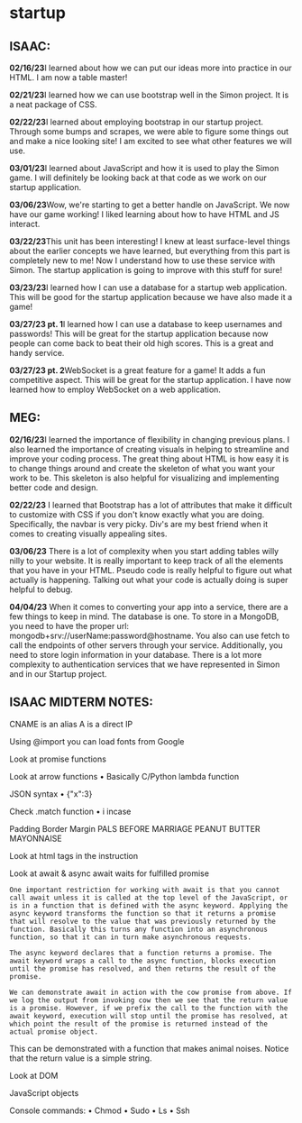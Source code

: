 # startup
## ISAAC:
<p> <b>02/16/23</b>I learned about how we can put our ideas more into practice in our HTML. I am now a table master! </p>

<p> <b>02/21/23</b>I learned how we can use bootstrap well in the Simon project. It is a neat package of CSS.</p>

<p> <b>02/22/23</b>I learned about employing bootstrap in our startup project. Through some bumps and scrapes, we were able to figure some things out and make a nice looking site! I am excited to see what other features we will use.
</p>

<p> <b>03/01/23</b>I learned about JavaScript and how it is used to play the Simon game. I will definitely be looking back at that code as we work on our startup application.
</p>

<p> <b>03/06/23</b>Wow, we're starting to get a better handle on JavaScript. We now have our game working! I liked learning about how to have HTML and JS interact.
</p>

<p> <b>03/22/23</b>This unit has been interesting! I knew at least surface-level things about the earlier concepts we have learned, but everything from this part is completely new to me! Now I understand how to use these service with Simon. The startup application is going to improve with this stuff for sure!
</p>

<p> <b>03/23/23</b>I learned how I can use a database for a startup web application. This will be good for the startup application because we have also made it a game!
</p>

<p> <b>03/27/23 pt. 1</b>I learned how I can use a database to keep usernames and passwords! This will be great for the startup application because now people can come back to beat their old high scores. This is a great and handy service.
</p>

<p> <b>03/27/23 pt. 2</b>WebSocket is a great feature for a game! It adds a fun competitive aspect. This will be great for the startup application. I have now learned how to employ WebSocket on a web application.
</p>

## MEG:
<p> <b>02/16/23</b>I learned the importance of flexibility in changing previous plans. I also learned the importance of creating visuals in helping to streamline and improve your coding process. The great thing about HTML is how easy it is to change things around and create the skeleton of what you want your work to be. This skeleton is also helpful for visualizing and implementing better code and design. </p>

<p> <b>02/22/23</b> I learned that Bootstrap has a lot of attributes that make it difficult to customize with CSS if you don't know exactly what you are doing. Specifically, the navbar is very picky. Div's are my best friend when it comes to creating visually appealing sites. </p>

<p><b>03/06/23</b> There is a lot of complexity when you start adding tables willy nilly to your website. It is really important to keep track of all the elements that you have in your HTML. Pseudo code is really helpful to figure out what actually is happening. Talking out what your code is actually doing is super helpful to debug.</p>

<p><b>04/04/23</b> When it comes to converting your app into a service, there are a few things to keep in mind. The database is one. To store in a MongoDB, you need to have the proper url: mongodb+srv://userName:password@hostname. You also can use fetch to call the endpoints of other servers through your service. Additionally, you need to store login information in your database. There is a lot more complexity to authentication services that we have represented in Simon and in our Startup project.</p>

## ISAAC MIDTERM NOTES:
<p>
CNAME is an alias
A is a direct IP

Using @import you can load fonts from Google

Look at promise functions

Look at arrow functions
	• Basically C/Python lambda function

JSON syntax
	• {"x":3}

Check .match function
	• i incase

Padding
Border
Margin
PALS BEFORE MARRIAGE
PEANUT BUTTER MAYONNAISE

Look at html tags in the instruction

Look at await & async
    await waits for fulfilled promise

    One important restriction for working with await is that you cannot call await unless it is called at the top level of the JavaScript, or is in a function that is defined with the async keyword. Applying the async keyword transforms the function so that it returns a promise that will resolve to the value that was previously returned by the function. Basically this turns any function into an asynchronous function, so that it can in turn make asynchronous requests.

    The async keyword declares that a function returns a promise. The await keyword wraps a call to the async function, blocks execution until the promise has resolved, and then returns the result of the promise.

    We can demonstrate await in action with the cow promise from above. If we log the output from invoking cow then we see that the return value is a promise. However, if we prefix the call to the function with the await keyword, execution will stop until the promise has resolved, at which point the result of the promise is returned instead of the actual promise object.

This can be demonstrated with a function that makes animal noises. Notice that the return value is a simple string.

Look at DOM

JavaScript objects

Console commands:
	• Chmod
	• Sudo
	• Ls
    • Ssh
</p>
